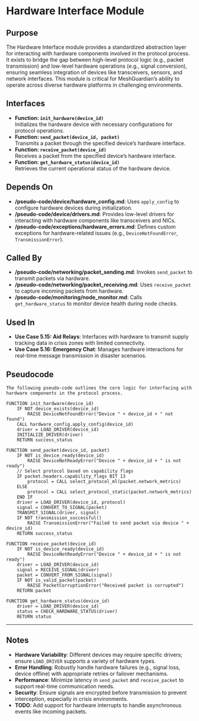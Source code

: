 # Hardware Interface Module

## Purpose
The Hardware Interface module provides a standardized abstraction layer for interacting with hardware components involved in the protocol process. It exists to bridge the gap between high-level protocol logic (e.g., packet transmission) and low-level hardware operations (e.g., signal conversion), ensuring seamless integration of devices like transceivers, sensors, and network interfaces. This module is critical for MeshGuardian’s ability to operate across diverse hardware platforms in challenging environments.

## Interfaces
- **Function: `init_hardware(device_id)`**  
  Initializes the hardware device with necessary configurations for protocol operations.  
- **Function: `send_packet(device_id, packet)`**  
  Transmits a packet through the specified device’s hardware interface.  
- **Function: `receive_packet(device_id)`**  
  Receives a packet from the specified device’s hardware interface.  
- **Function: `get_hardware_status(device_id)`**  
  Retrieves the current operational status of the hardware device.  

## Depends On
- **/pseudo-code/device/hardware_config.md**: Uses `apply_config` to configure hardware devices during initialization.  
- **/pseudo-code/device/drivers.md**: Provides low-level drivers for interacting with hardware components like transceivers and NICs.  
- **/pseudo-code/exceptions/hardware_errors.md**: Defines custom exceptions for hardware-related issues (e.g., `DeviceNotFoundError`, `TransmissionError`).  

## Called By
- **/pseudo-code/networking/packet_sending.md**: Invokes `send_packet` to transmit packets via hardware.  
- **/pseudo-code/networking/packet_receiving.md**: Uses `receive_packet` to capture incoming packets from hardware.  
- **/pseudo-code/monitoring/node_monitor.md**: Calls `get_hardware_status` to monitor device health during node checks.  

## Used In
- **Use Case 5.15: Aid Relays**: Interfaces with hardware to transmit supply tracking data in crisis zones with limited connectivity.  
- **Use Case 5.16: Emergency Chat**: Manages hardware interactions for real-time message transmission in disaster scenarios.  

## Pseudocode
```pseudo-code
The following pseudo-code outlines the core logic for interfacing with hardware components in the protocol process.

FUNCTION init_hardware(device_id)
    IF NOT device_exists(device_id)
        RAISE DeviceNotFoundError("Device " + device_id + " not found")
    CALL hardware_config.apply_config(device_id)
    driver = LOAD_DRIVER(device_id)
    INITIALIZE_DRIVER(driver)
    RETURN success_status

FUNCTION send_packet(device_id, packet)
    IF NOT is_device_ready(device_id)
        RAISE DeviceNotReadyError("Device " + device_id + " is not ready")
    // Select protocol based on capability flags
    IF packet.headers.capability_flags BIT 13
        protocol = CALL select_protocol_ml(packet.network_metrics)
    ELSE
        protocol = CALL select_protocol_static(packet.network_metrics)
    END IF
    driver = LOAD_DRIVER(device_id, protocol)
    signal = CONVERT_TO_SIGNAL(packet)
    TRANSMIT_SIGNAL(driver, signal)
    IF NOT transmission_successful()
        RAISE TransmissionError("Failed to send packet via device " + device_id)
    RETURN success_status

FUNCTION receive_packet(device_id)
    IF NOT is_device_ready(device_id)
        RAISE DeviceNotReadyError("Device " + device_id + " is not ready")
    driver = LOAD_DRIVER(device_id)
    signal = RECEIVE_SIGNAL(driver)
    packet = CONVERT_FROM_SIGNAL(signal)
    IF NOT is_valid_packet(packet)
        RAISE PacketCorruptionError("Received packet is corrupted")
    RETURN packet

FUNCTION get_hardware_status(device_id)
    driver = LOAD_DRIVER(device_id)
    status = CHECK_HARDWARE_STATUS(driver)
    RETURN status
```

---

## Notes
- **Hardware Variability**: Different devices may require specific drivers; ensure `LOAD_DRIVER` supports a variety of hardware types.  
- **Error Handling**: Robustly handle hardware failures (e.g., signal loss, device offline) with appropriate retries or failover mechanisms.  
- **Performance**: Minimize latency in `send_packet` and `receive_packet` to support real-time communication needs.  
- **Security**: Ensure signals are encrypted before transmission to prevent interception, especially in crisis environments.  
- **TODO**: Add support for hardware interrupts to handle asynchronous events like incoming packets.  